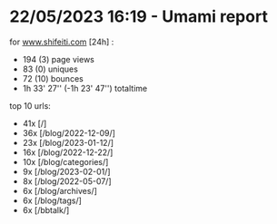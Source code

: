 # 22/05/2023 16:19 - Umami report
for www.shifeiti.com [24h] :

 - 194 (3) page views
 - 83 (0) uniques
 - 72 (10) bounces
 - 1h 33' 27'' (-1h 23' 47'') totaltime


top 10 urls:
 - 41x [/]
 - 36x [/blog/2022-12-09/]
 - 23x [/blog/2023-01-12/]
 - 16x [/blog/2022-12-22/]
 - 10x [/blog/categories/]
 - 9x [/blog/2023-02-01/]
 - 8x [/blog/2022-05-07/]
 - 6x [/blog/archives/]
 - 6x [/blog/tags/]
 - 6x [/bbtalk/]


